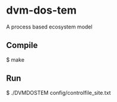 dvm-dos-tem
============
A process based ecosystem model

Compile
---------
$ make

Run
---------
$ ./DVMDOSTEM config/controlfile_site.txt
